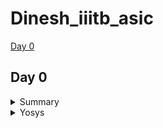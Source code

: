 # Dinesh_iiitb_asic


[Day 0](#day-0)







## Day 0

<details>
 <summary> Summary </summary>
	
I installed the needed tools.

</details>	
	
 <details>
 <summary> Yosys </summary>


 I installed Yosys using the following commands:
```bash
git clone https://github.com/YosysHQ/yosys.git
cd yosys-master 
sudo apt install make 
sudo apt-get install build-essential clang bison flex \
    libreadline-dev gawk tcl-dev libffi-dev git \
    graphviz xdot pkg-config python3 libboost-system-dev \
    libboost-python-dev libboost-filesystem-dev zlib1g-dev
make 
sudo make install
Below is the screenshot showing sucessful installation:
![Screenshot from 2023-07-31 09-58-15](https://github.com/DINESHIIITB/Dinesh_iiitb_asic/assets/140998565/3bc5bc7d-3e10-4325-9d53-f5e19cfdfff5)
